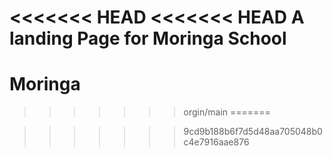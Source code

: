 <<<<<<< HEAD
<<<<<<< HEAD
A landing Page for Moringa School
=======
# Moringa
>>>>>>> orgin/main
=======

>>>>>>> 9cd9b188b6f7d5d48aa705048b0c4e7916aae876
